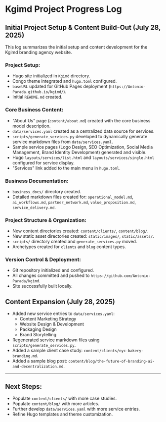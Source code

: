 # Kgimd Project Progress Log

## Initial Project Setup & Content Build-Out (July 28, 2025)

This log summarizes the initial setup and content development for the Kgimd branding agency website.

### Project Setup:
*   Hugo site initialized in `Kgimd` directory.
*   Congo theme integrated and `hugo.toml` configured.
*   `baseURL` updated for GitHub Pages deployment (`https://Antonio-Parada.github.io/kgimd/`).
*   Initial `README.md` created.

### Core Business Content:
*   "About Us" page (`content/about.md`) created with the core business model description.
*   `data/services.yaml` created as a centralized data source for services.
*   `scripts/generate_services.py` developed to dynamically generate service markdown files from `data/services.yaml`.
*   Sample service pages (Logo Design, SEO Optimization, Social Media Management, Brand Identity Development) generated and visible.
*   Hugo `layouts/services/list.html` and `layouts/services/single.html` configured for service display.
*   "Services" link added to the main menu in `hugo.toml`.

### Business Documentation:
*   `business_docs/` directory created.
*   Detailed markdown files created for: `operational_model.md`, `ai_workflows.md`, `partner_network.md`, `value_proposition.md`, `service_delivery.md`.

### Project Structure & Organization:
*   New content directories created: `content/clients/`, `content/blog/`.
*   New static asset directories created: `static/images/`, `static/assets/`.
*   `scripts/` directory created and `generate_services.py` moved.
*   Archetypes created for `clients` and `blog` content types.

### Version Control & Deployment:
*   Git repository initialized and configured.
*   All changes committed and pushed to `https://github.com/Antonio-Parada/kgimd`.
*   Site successfully built locally.

## Content Expansion (July 28, 2025)

*   Added new service entries to `data/services.yaml`:
    *   Content Marketing Strategy
    *   Website Design & Development
    *   Packaging Design
    *   Brand Storytelling
*   Regenerated service markdown files using `scripts/generate_services.py`.
*   Added a sample client case study: `content/clients/nyc-bakery-branding.md`.
*   Added a sample blog post: `content/blog/the-future-of-branding-ai-and-decentralization.md`.

---

## Next Steps:

*   Populate `content/clients/` with more case studies.
*   Populate `content/blog/` with more articles.
*   Further develop `data/services.yaml` with more service entries.
*   Refine Hugo templates and theme customization.